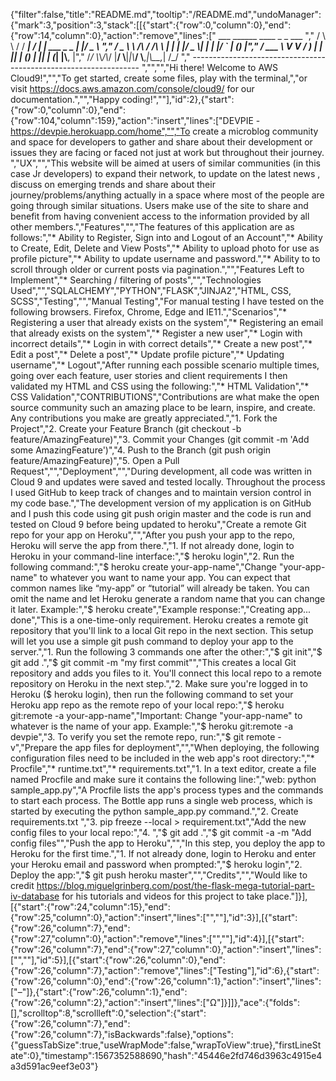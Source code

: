 {"filter":false,"title":"README.md","tooltip":"/README.md","undoManager":{"mark":3,"position":3,"stack":[[{"start":{"row":0,"column":0},"end":{"row":14,"column":0},"action":"remove","lines":["         ___        ______     ____ _                 _  ___  ","        / \\ \\      / / ___|   / ___| | ___  _   _  __| |/ _ \\ ","       / _ \\ \\ /\\ / /\\___ \\  | |   | |/ _ \\| | | |/ _` | (_) |","      / ___ \\ V  V /  ___) | | |___| | (_) | |_| | (_| |\\__, |","     /_/   \\_\\_/\\_/  |____/   \\____|_|\\___/ \\__,_|\\__,_|  /_/ "," ----------------------------------------------------------------- ","","","Hi there! Welcome to AWS Cloud9!","","To get started, create some files, play with the terminal,","or visit https://docs.aws.amazon.com/console/cloud9/ for our documentation.","","Happy coding!",""],"id":2},{"start":{"row":0,"column":0},"end":{"row":104,"column":159},"action":"insert","lines":["DEVPIE - https://devpie.herokuapp.com/home","","To create a microblog community and space for developers to gather and share about their development or issues they are facing or faced not just at work but throughout their journey. ","UX","","This website will be aimed at users of similar communities (in this case Jr developers) to expand their network, to update on the latest news , discuss on emerging trends and share about their journey/problems/anything actually in a space where most of the people are going through similar situations. Users make use of the site to share and benefit from having convenient access to the information provided by all other members.","Features","","The features of this application are as follows:","* Ability to Register, Sign into and Logout of an Account","* Ability to Create, Edit, Delete and View Posts","* Ability to upload photo for use as  profile picture","* Ability to update username and password.","* Ability to to scroll through older or current posts via pagination.","","Features Left to Implement","* Searching / filtering of posts","","Technologies Used","","SQLALCHEMY","PYTHON","FLASK","JINJA2","HTML, CSS, SCSS","Testing","","Manual Testing","For manual testing I have tested on the following browsers. Firefox, Chrome, Edge and IE11.","Scenarios","* Registering a user that already exists on the system","* Registering an email that already exists on the system","* Register a new user","* Login with incorrect details","* Login in with correct details","* Create a new post","* Edit a post","* Delete a post","* Update profile picture","* Updating username","* Logout","After running each possible scenario multiple times, going over each feature, user stories and client requirements I then validated my HTML and CSS using the following:","* HTML Validation","* CSS Validation","CONTRIBUTIONS","Contributions are what make the open source community such an amazing place to be learn, inspire, and create. Any contributions you make are greatly appreciated.","1. Fork the Project","2. Create your Feature Branch (git checkout -b feature/AmazingFeature)","3. Commit your Changes (git commit -m 'Add some AmazingFeature')","4. Push to the Branch (git push origin feature/AmazingFeature)","5. Open a Pull Request","","Deployment","","During development, all code was written in Cloud 9 and updates were saved and tested locally. Throughout the process I used GitHub to keep track of changes and to maintain version control in my code base.","The development version of my application is on GitHub and I push this code using git push origin master and the code is run and tested on Cloud 9 before being updated to heroku","Create a remote Git repo for your app on Heroku","","After you push your app to the repo, Heroku will serve the app from there.","1. If not already done, login to Heroku in your command-line interface:","$ heroku login","2. Run the following command:","$ heroku create your-app-name","Change \"your-app-name\" to whatever you want to name your app. You can expect that common names like “my-app” or “tutorial” will already be taken. You can omit the name and let Heroku generate a random name that you can change it later. Example:","$ heroku create","Example response:","Creating app... done","This is a one-time-only requirement. Heroku creates a remote git repository that you'll link to a local Git repo in the next section. This setup will let you use a simple git push command to deploy your app to the server.","1. Run the following 3 commands one after the other:","$ git init","$ git add .","$ git commit -m \"my first commit\"","This creates a local Git repository and adds you files to it. You'll connect this local repo to a remote repository on Heroku in the next step.","2. Make sure you're logged in to Heroku ($ heroku login), then run the following command to set your Heroku app repo as the remote repo of your local repo:","$ heroku git:remote -a your-app-name","Important: Change \"your-app-name\" to whatever is the name of your app. Example:","$ heroku git:remote -a devpie","3. To verify you set the remote repo, run:","$ git remote -v","Prepare the app files for deployment","","When deploying, the following configuration files need to be included in the web app's root directory:","* Procfile","* runtime.txt","* requirements.txt","1. In a text editor, create a file named Procfile and make sure it contains the following line:","web: python sample_app.py","A Procfile lists the app's process types and the commands to start each process. The Bottle app runs a single web process, which is started by executing the python sample_app.py command.","2. Create requirements.txt ","3. pip freeze --local > requirement.txt","Add the new config files to your local repo:","4. ","$ git add .","$ git commit -a -m \"Add config files\"","Push the app to Heroku","","In this step, you deploy the app to Heroku for the first time.","1. If not already done, login to Heroku and enter your Heroku email and password when prompted:","$ heroku login","2. Deploy the app:","$ git push heroku master","","Credits","","Would like to credit https://blog.miguelgrinberg.com/post/the-flask-mega-tutorial-part-iv-database for his tutorials and videos for this project to take place."]}],[{"start":{"row":24,"column":15},"end":{"row":25,"column":0},"action":"insert","lines":["",""],"id":3}],[{"start":{"row":26,"column":7},"end":{"row":27,"column":0},"action":"remove","lines":["",""],"id":4}],[{"start":{"row":26,"column":7},"end":{"row":27,"column":0},"action":"insert","lines":["",""],"id":5}],[{"start":{"row":26,"column":0},"end":{"row":26,"column":7},"action":"remove","lines":["Testing"],"id":6},{"start":{"row":26,"column":0},"end":{"row":26,"column":1},"action":"insert","lines":["–"]},{"start":{"row":26,"column":1},"end":{"row":26,"column":2},"action":"insert","lines":["Ω"]}]]},"ace":{"folds":[],"scrolltop":8,"scrollleft":0,"selection":{"start":{"row":26,"column":7},"end":{"row":26,"column":7},"isBackwards":false},"options":{"guessTabSize":true,"useWrapMode":false,"wrapToView":true},"firstLineState":0},"timestamp":1567352588690,"hash":"45446e2fd746d3963c4915e4a3d591ac9eef3e03"}